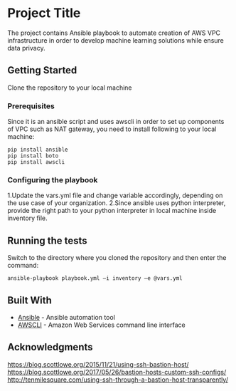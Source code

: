 # Project Title

The project contains Ansible playbook to automate creation of AWS VPC infrastructure in order to develop machine learning solutions while ensure data privacy.

## Getting Started
Clone the repository to your local machine

### Prerequisites
Since it is an ansible script and uses awscli in order to set up components of VPC such as NAT gateway, you need to install following to your local machine:

```
pip install ansible
pip install boto
pip install awscli
```

### Configuring the playbook

1.Update the vars.yml file and change variable accordingly, depending on the use case of your organization.
2.Since ansible uses python interpreter, provide the right path to your python interpreter in local machine inside inventory file.



## Running the tests

Switch to the directory where you cloned the repository and then enter the command:

```
ansible-playbook playbook.yml –i inventory –e @vars.yml
```
## Built With

* [Ansible](http://docs.ansible.com/ansible/latest/guide_aws.html) - Ansible automation tool
* [AWSCLI](https://aws.amazon.com/cli/) - Amazon Web Services command line interface


## Acknowledgments
https://blog.scottlowe.org/2015/11/21/using-ssh-bastion-host/
https://blog.scottlowe.org/2017/05/26/bastion-hosts-custom-ssh-configs/
http://tenmilesquare.com/using-ssh-through-a-bastion-host-transparently/



